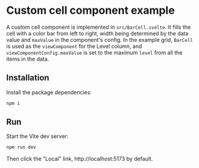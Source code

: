 # Custom cell component example

A custom cell component is implemented in ```src/BarCell.svelte```. It fills the cell with a color bar from left to right, width being determined by the data value and ```maxValue``` in the component's config. In the example grid, ```BarCell``` is used as the ```viewComponent``` for the Level column, and ```viewComponentConfig.maxValue``` is set to the maximum ```level``` from all the items in the data.

## Installation

Install the package dependencies:

```sh
npm i
```

## Run

Start the Vite dev server:
```sh
npm run dev
```

Then click the "Local" link, http://localhost:5173 by default.
